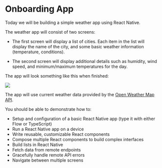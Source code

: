 # Onboarding App

Today we will be building a simple weather app using React Native.

The weather app will consist of two screens:

 - The first screen will display a list of cities. Each item in the list will display the name of the city, and some basic weather information (temperature, conditions).

 - The second screen will display additional details such as humidity, wind speed, and minimum/maximum temperatures for the day.

The app will look something like this when finished:

  ![](https://raw.githubusercontent.com/hramos/ReactNativeClass/master/WeatherApp.gif)

The app will use current weather data provided by the [Open Weather Map API](https://openweathermap.org/api).

You should be able to demonstrate how to:

 - Setup and configuration of a basic React Native app (type it with either Flow or TypeScript)
 - Run a React Native app on a device
 - Write reusable, customizable React components
 - Compose multiple React components to build complex interfaces
 - Build lists in React Native
 - Fetch data from remote endpoints
 - Gracefully handle remote API errors
 - Navigate between multiple screens